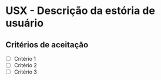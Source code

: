 # USX - Descrição da estória de usuário

## Critérios de aceitação
- [ ] Critério 1
- [ ] Critério 2
- [ ] Critério 3
